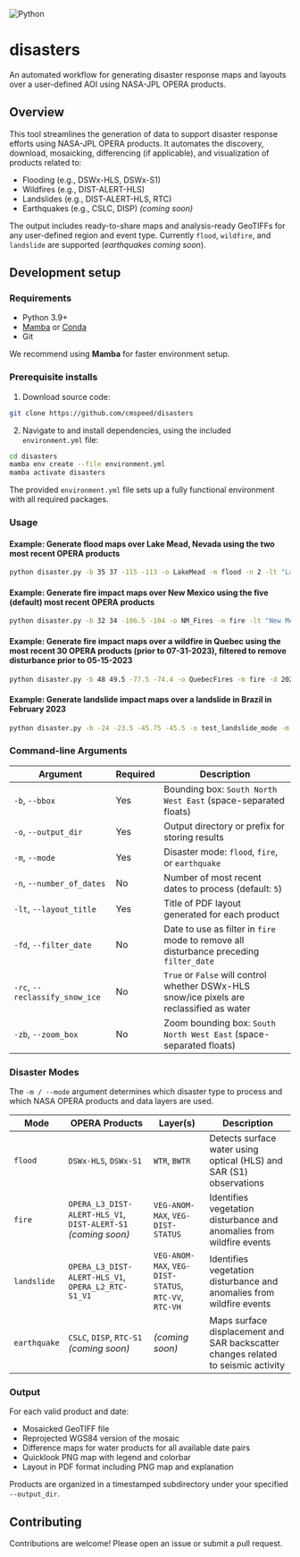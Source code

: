 ![Python](https://img.shields.io/badge/python-3.9%2B-blue)

# disasters

An automated workflow for generating disaster response maps and layouts over a user-defined AOI using NASA-JPL OPERA products.

## Overview

This tool streamlines the generation of data to support disaster response efforts using NASA-JPL OPERA products. It automates the discovery, download, mosaicking, differencing (if applicable), and visualization of products related to:

- Flooding (e.g., DSWx-HLS, DSWx-S1)
- Wildfires (e.g., DIST-ALERT-HLS)
- Landslides (e.g., DIST-ALERT-HLS, RTC)
- Earthquakes (e.g., CSLC, DISP) *(coming soon)*

The output includes ready-to-share maps and analysis-ready GeoTIFFs for any user-defined region and event type. Currently `flood`, `wildfire`, and `landslide` are supported (*earthquakes coming soon*).

## Development setup

### Requirements

- Python 3.9+
- [Mamba](https://mamba.readthedocs.io/en/latest/installation.html) or [Conda](https://docs.conda.io/en/latest/miniconda.html)
- Git

We recommend using **Mamba** for faster environment setup.

### Prerequisite installs
1. Download source code:
```bash
git clone https://github.com/cmspeed/disasters
```

2. Navigate to and install dependencies, using the included `environment.yml` file:

```bash
cd disasters
mamba env create --file environment.yml
mamba activate disasters
```
The provided `environment.yml` file sets up a fully functional environment with all required packages.

### Usage

#### Example: Generate flood maps over Lake Mead, Nevada using the two most recent OPERA products
```bash
python disaster.py -b 35 37 -115 -113 -o LakeMead -m flood -n 2 -lt "Lake Mead Floods"
```
#### Example: Generate fire impact maps over New Mexico using the five (default) most recent OPERA products
```bash
python disaster.py -b 32 34 -106.5 -104 -o NM_Fires -m fire -lt "New Mexico Fires, June 2025"
```

#### Example: Generate fire impact maps over a wildfire in Quebec using the most recent 30 OPERA products (prior to 07-31-2023), filtered to remove disturbance prior to 05-15-2023
```bash
python disaster.py -b 48 49.5 -77.5 -74.4 -o QuebecFires -m fire -d 2023-07-31 -n 30 -lt "Quebec Wildfire, Summer 2023" -fd 2023-05-15
```

#### Example: Generate landslide impact maps over a landslide in Brazil in February 2023
```bash
python disaster.py -b -24 -23.5 -45.75 -45.5 -o test_landslide_mode -m landslide -lt "Brazil Landslides, Feb. 2023" -fd 2023-02-01 -d 2023-03-01 -zb -23.783 -23.733 -45.733 -45.683

```

### Command-line Arguments

| Argument             | Required | Description                                                                                   |
|----------------------|----------|-----------------------------------------------------------------------------------------------|
| `-b`, `--bbox`        | Yes      | Bounding box: `South North West East` (space-separated floats) |
| `-o`, `--output_dir`  | Yes      | Output directory or prefix for storing results |
| `-m`, `--mode`        | Yes      | Disaster mode: `flood`, `fire`, or `earthquake`|
| `-n`, `--number_of_dates` | No   | Number of most recent dates to process (default: `5`) |
| `-lt`, `--layout_title` | Yes     | Title of PDF layout generated for each product |
| `-fd`, `--filter_date` | No     | Date to use as filter in `fire` mode to remove all disturbance preceding `filter_date` |
| `-rc`, `--reclassify_snow_ice` | No     | `True` or `False` will control whether DSWx-HLS snow/ice pixels are reclassified as water |
| `-zb`, `--zoom_box` | No     | Zoom bounding box: `South North West East` (space-separated floats) |

### Disaster Modes

The `-m / --mode` argument determines which disaster type to process and which NASA OPERA products and data layers are used.

| Mode         | OPERA Products                     | Layer(s)                              | Description                                                                 |
|--------------|------------------------------------|----------------------------------------|-----------------------------------------------------------------------------|
| `flood`      | `DSWx-HLS`, `DSWx-S1` | `WTR`, `BWTR` | Detects surface water using optical (HLS) and SAR (S1) observations         |
| `fire`       | `OPERA_L3_DIST-ALERT-HLS_V1`, `DIST-ALERT-S1` *(coming soon)* | `VEG-ANOM-MAX`, `VEG-DIST-STATUS` | Identifies vegetation disturbance and anomalies from wildfire events        |
| `landslide`       | `OPERA_L3_DIST-ALERT-HLS_V1`, `OPERA_L2_RTC-S1_V1` | `VEG-ANOM-MAX`, `VEG-DIST-STATUS`, `RTC-VV`, `RTC-VH` |Identifies vegetation disturbance and anomalies from wildfire events        |
| `earthquake` | `CSLC`, `DISP`, `RTC-S1` *(coming soon)* | *(coming soon)* | Maps surface displacement and SAR backscatter changes related to seismic activity | 

### Output
For each valid product and date:
- Mosaicked GeoTIFF file
- Reprojected WGS84 version of the mosaic
- Difference maps for water products for all available date pairs
- Quicklook PNG map with legend and colorbar
- Layout in PDF format including PNG map and explanation

Products are organized in a timestamped subdirectory under your specified `--output_dir`.

## Contributing
Contributions are welcome! Please open an issue or submit a pull request.